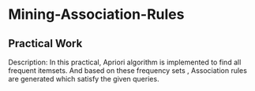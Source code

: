 # Mining-Association-Rules
## Practical Work

Description: In this practical, Apriori algorithm is implemented to find all frequent itemsets. And based on these frequency sets , Association rules are generated which satisfy the given queries.
